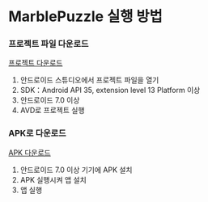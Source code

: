 # MarblePuzzle 실행 방법

### 프로젝트 파일 다운로드
[프로젝트 다운로드]()

1. 안드로이드 스튜디오에서 프로젝트 파일을 열기
2. SDK：Android API 35, extension level 13 Platform 이상
3. 안드로이드 7.0 이상
4. AVD로 프로젝트 실행

### APK로 다운로드
[APK 다운로드](https://github.com/somsoko/MarblePuzzle/releases/download/v1.0.0/app-release.apk)

1. 안드로이드 7.0 이상 기기에 APK 설치
2. APK 실행시켜 앱 설치
3. 앱 실행
